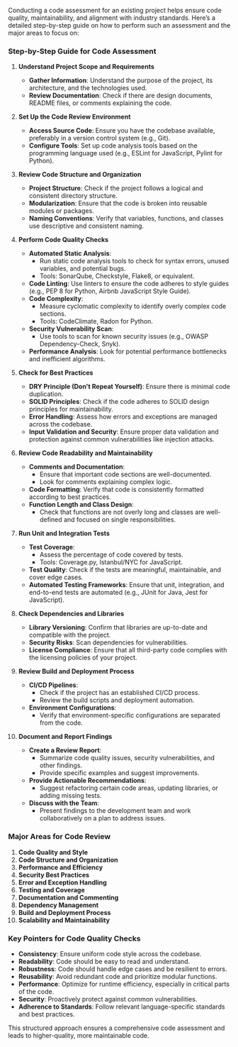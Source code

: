 Conducting a code assessment for an existing project helps ensure code quality, maintainability, and alignment with industry standards. Here’s a detailed step-by-step guide on how to perform such an assessment and the major areas to focus on:

### Step-by-Step Guide for Code Assessment

1. **Understand Project Scope and Requirements**
   - **Gather Information**: Understand the purpose of the project, its architecture, and the technologies used.
   - **Review Documentation**: Check if there are design documents, README files, or comments explaining the code.

2. **Set Up the Code Review Environment**
   - **Access Source Code**: Ensure you have the codebase available, preferably in a version control system (e.g., Git).
   - **Configure Tools**: Set up code analysis tools based on the programming language used (e.g., ESLint for JavaScript, Pylint for Python).

3. **Review Code Structure and Organization**
   - **Project Structure**: Check if the project follows a logical and consistent directory structure.
   - **Modularization**: Ensure that the code is broken into reusable modules or packages.
   - **Naming Conventions**: Verify that variables, functions, and classes use descriptive and consistent naming.

4. **Perform Code Quality Checks**
   - **Automated Static Analysis**:
     - Run static code analysis tools to check for syntax errors, unused variables, and potential bugs.
     - Tools: SonarQube, Checkstyle, Flake8, or equivalent.
   - **Code Linting**: Use linters to ensure the code adheres to style guides (e.g., PEP 8 for Python, Airbnb JavaScript Style Guide).
   - **Code Complexity**:
     - Measure cyclomatic complexity to identify overly complex code sections.
     - Tools: CodeClimate, Radon for Python.
   - **Security Vulnerability Scan**:
     - Use tools to scan for known security issues (e.g., OWASP Dependency-Check, Snyk).
   - **Performance Analysis**: Look for potential performance bottlenecks and inefficient algorithms.

5. **Check for Best Practices**
   - **DRY Principle (Don't Repeat Yourself)**: Ensure there is minimal code duplication.
   - **SOLID Principles**: Check if the code adheres to SOLID design principles for maintainability.
   - **Error Handling**: Assess how errors and exceptions are managed across the codebase.
   - **Input Validation and Security**: Ensure proper data validation and protection against common vulnerabilities like injection attacks.

6. **Review Code Readability and Maintainability**
   - **Comments and Documentation**:
     - Ensure that important code sections are well-documented.
     - Look for comments explaining complex logic.
   - **Code Formatting**: Verify that code is consistently formatted according to best practices.
   - **Function Length and Class Design**:
     - Check that functions are not overly long and classes are well-defined and focused on single responsibilities.
  
7. **Run Unit and Integration Tests**
   - **Test Coverage**:
     - Assess the percentage of code covered by tests.
     - Tools: Coverage.py, Istanbul/NYC for JavaScript.
   - **Test Quality**: Check if the tests are meaningful, maintainable, and cover edge cases.
   - **Automated Testing Frameworks**: Ensure that unit, integration, and end-to-end tests are automated (e.g., JUnit for Java, Jest for JavaScript).

8. **Check Dependencies and Libraries**
   - **Library Versioning**: Confirm that libraries are up-to-date and compatible with the project.
   - **Security Risks**: Scan dependencies for vulnerabilities.
   - **License Compliance**: Ensure that all third-party code complies with the licensing policies of your project.

9. **Review Build and Deployment Process**
   - **CI/CD Pipelines**:
     - Check if the project has an established CI/CD process.
     - Review the build scripts and deployment automation.
   - **Environment Configurations**:
     - Verify that environment-specific configurations are separated from the code.

10. **Document and Report Findings**
    - **Create a Review Report**:
      - Summarize code quality issues, security vulnerabilities, and other findings.
      - Provide specific examples and suggest improvements.
    - **Provide Actionable Recommendations**:
      - Suggest refactoring certain code areas, updating libraries, or adding missing tests.
    - **Discuss with the Team**:
      - Present findings to the development team and work collaboratively on a plan to address issues.

### Major Areas for Code Review

1. **Code Quality and Style**
2. **Code Structure and Organization**
3. **Performance and Efficiency**
4. **Security Best Practices**
5. **Error and Exception Handling**
6. **Testing and Coverage**
7. **Documentation and Commenting**
8. **Dependency Management**
9. **Build and Deployment Process**
10. **Scalability and Maintainability**

### Key Pointers for Code Quality Checks

- **Consistency**: Ensure uniform code style across the codebase.
- **Readability**: Code should be easy to read and understand.
- **Robustness**: Code should handle edge cases and be resilient to errors.
- **Reusability**: Avoid redundant code and prioritize modular functions.
- **Performance**: Optimize for runtime efficiency, especially in critical parts of the code.
- **Security**: Proactively protect against common vulnerabilities.
- **Adherence to Standards**: Follow relevant language-specific standards and best practices.

This structured approach ensures a comprehensive code assessment and leads to higher-quality, more maintainable code.
